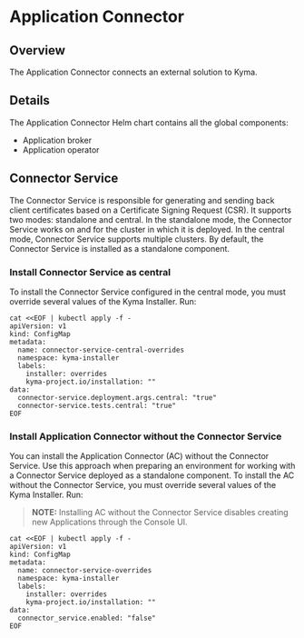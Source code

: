 # Application Connector

## Overview

The Application Connector connects an external solution to Kyma.

## Details

The Application Connector Helm chart contains all the global components:
- Application broker
- Application operator

## Connector Service

The Connector Service is responsible for generating and sending back client certificates based on a Certificate Signing Request (CSR). It supports two modes: standalone and central. In the standalone mode, the Connector Service works on and for the cluster in which it is deployed. In the central mode, Connector Service supports multiple clusters. By default, the Connector Service is installed as a standalone component.

### Install Connector Service as central

To install the Connector Service configured in the central mode, you must override several values of the Kyma Installer. Run:

```
cat <<EOF | kubectl apply -f -
apiVersion: v1
kind: ConfigMap
metadata:
  name: connector-service-central-overrides
  namespace: kyma-installer
  labels:
    installer: overrides
    kyma-project.io/installation: ""
data:
  connector-service.deployment.args.central: "true"
  connector-service.tests.central: "true"
EOF
```

### Install Application Connector without the Connector Service

You can install the Application Connector (AC) without the Connector Service. Use this approach when preparing an environment for working with a Connector Service deployed as a standalone component.
To install the AC without the Connector Service, you must override several values of the Kyma Installer. Run:
>**NOTE:** Installing AC without the Connector Service disables creating new Applications through the Console UI.

```
cat <<EOF | kubectl apply -f -
apiVersion: v1
kind: ConfigMap
metadata:
  name: connector-service-overrides
  namespace: kyma-installer
  labels:
    installer: overrides
    kyma-project.io/installation: ""
data:
  connector_service.enabled: "false"
EOF
```
